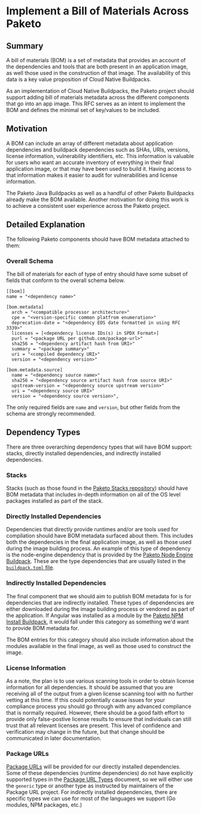# Implement a Bill of Materials Across Paketo

## Summary

A bill of materials (BOM) is a set of metadata that provides an account of the
dependencies and tools that are both present in an application image, as well
those used in the construction of that image. The availability of this data is
a key value proposition of Cloud Native Buildpacks.

As an implementation of Cloud Native Buildpacks, the Paketo project should
support adding bill of materials metadata across the different components that
go into an app image. This RFC serves as an intent to implement the BOM and
defines the minimal set of key/values to be included.

## Motivation

A BOM can include an array of different metadata about application dependencies
and buildpack dependencies such as SHAs, URIs, versions, license information,
vulnerability identifiers, etc. This information is valuable for users who want
an accurate inventory of everything in their final application image, or that
may have been used to build it. Having access to that information makes it
easier to audit for vulnerabilities and license information.

The Paketo Java Buildpacks as well as a handful of other Paketo Buildpacks
already make the BOM available. Another motivation for doing this work is to
achieve a consistent user experience across the Paketo project.

## Detailed Explanation

The following Paketo components should have BOM metadata attached to them:

### Overall Schema
The bill of materials for each of type of entry should have some subset of
fields that conform to the overall schema below.
```
[[bom]]
name = "<dependency name>"

[bom.metadata]
  arch = "<compatible processor architecture>"
  cpe = "<version-specific common platfrom enumeration>"
  deprecation-date = "<dependency EOS date formatted in using RFC 3339>"
  licenses = [<dependency license IDs(s) in SPDX Format>]
  purl = "<package URL per github.com/package-url>"
  sha256 = "<dependency artifact hash from URI>"
  summary = "<package summary>"
  uri = "<compiled dependency URI>"
  version = "<dependency version>"

[bom.metadata.source]
  name = "<dependency source name>"
  sha256 = "<dependency source artifact hash from source URI>"
  upstream-version = "<dependency source upstream version>"
  uri = "<dependency source URI>"
  version = "<dependency source version>",
```
The only required fields are `name` and `version`, but other fields from the
schema are strongly recommended.

## Dependency Types
There are three overarching dependency types that will have BOM support:
stacks, directly installed dependencies, and indirectly installed dependencies.

### Stacks
Stacks (such as those found in the [Paketo Stacks
repository](https://github.com/paketo-buildpacks/stacks)) should have BOM
metadata that includes in-depth information on all of the OS level packages
installed as part of the stack.

### Directly Installed Dependencies
Dependencies that directly provide runtimes and/or are tools used for
compilation should have BOM metadata surfaced about them. This includes both
the dependencies in the final application image, as well as those used during
the image building process. An example of this type of dependency is the
node-engine dependency that is provided by the [Paketo Node Engine
Buildpack](https://github.com/paketo-buildpacks/node-engine). These are the
type dependencies that are usually listed in the
[`buildpack.toml` file](https://github.com/paketo-buildpacks/node-engine/blob/main/buildpack.toml).

### Indirectly Installed Dependencies
The final component that we should aim to publish BOM metadata for is for
dependencies that are indirectly installed. These types of dependencies are
either downloaded during the image building process or vendored as part of the
application. If Angular was installed as a module by the [Paketo NPM Install
Buildpack](https://github.com/paketo-buildpacks/npm-install), it would fall
under this category as something we'd want to provide BOM metadata for.

The BOM entries for this category should also include information about the
modules available in the final image, as well as those used to construct the
image.

### License Information

As a note, the plan is to use various scanning tools in order to obtain license
information for all dependencies. It should be assumed that you are receiving
all of the output from a given license scanning tool with no further vetting at
this time. If this could potentially cause issues for your compliance process
you should go through with any advanced compliance that is normally required.
However, there should be a good faith effort to provide only false-postive
license results to ensure that individuals can still trust that all relevant
licenses are present. This level of confidence and verification may change in
the future, but that change should be communicated in later documentation.

### Package URLs

[Package URLs](https://github.com/package-url/purl-spec) will be provided for
our directly installed dependencies. Some of these dependencies (runtime
dependencies) do not have explicitly supported types in the [Package URL
Types](https://github.com/package-url/purl-spec/blob/master/PURL-TYPES.rst)
document, so we will either use the `generic` type or another type as instructed by
maintainers of the Package URL project. For indirectly installed dependencies,
there are specific types we can use for most of the languages we support (Go
modules, NPM packages, etc.)
